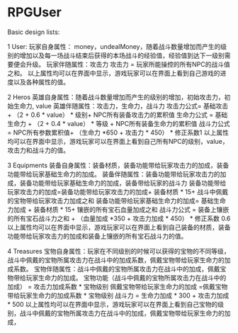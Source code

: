 # RPGUser

Basic design lists:

1 User:
玩家自身属性： money，undealMoney，随着战斗数量增加而产生的级别的增加以及每一场战斗结束后获得的本场战斗的经验值，经验值到达下一级别需要便会升级。
玩家伴随属性：攻击力
攻击力 = 玩家所能操控的所有NPC的战斗值之和。
以上属性均可以在界面中显示，游戏玩家可以在界面上看到自己游戏的进度以及各种属性的值。

2 Heros
英雄自身属性：随着战斗数量增加而产生的级别的增加，初始攻击力，初始生命力, value
英雄伴随属性：攻击力，生命力，战斗力
攻击力公式= 基础攻击 + （2 + 0.6 * value） * 级别+ NPC所有装备攻击力的累积值
生命力公式 = 基础生命力 + （2 + 0.4 * value） * 等级 + NPC所有装备生命力的累积值
战斗力公式 = NPC所有参数累积值+ （生命力 *650 + 攻击力 * 450） * 修正系数1
以上属性均可以在界面中显示，游戏玩家可以在界面上看到自己所有NPC的级别，value，攻击力和战斗力的值。

3 Equipments
装备自身属性：装备材质，装备功能带给玩家攻击力的加成，装备功能带给玩家基础生命力的加成。
装备伴随属性：装备功能带给玩家攻击力的加成，装备功能带给玩家基础生命力的加成，装备带给玩家的战斗力
装备功能带给玩家攻击力的加成=装备功能带给玩家攻击力的加成+ 装备材质 * 15+ 战斗中佩戴的宝物带给玩家攻击力加成之和
装备功能带给玩家基础生命力的加成= 基础生命力加成 + 装备材质 * 15+ 镶嵌的所有宝石血量加成之和
战斗力公式 = 装备上镶嵌的所有宝石战斗力之和 + （血量加成 *350 + 攻击力加成 * 450） * 修正系数 0.6
以上属性均可以在界面中显示，游戏玩家可以在界面上看到自己装备的材质，装备功能带给玩家攻击力的加成和装备上镶嵌的所有宝石战斗力的值。



4 Treasures
宝物自身属性：玩家在不同级别的时候可以获得的宝物的不同等级，战斗中佩戴的宝物所属攻击力在战斗中的加成系数，佩戴宝物带给玩家生命力的加成系数。
宝物伴随属性：战斗中佩戴的宝物所属攻击力在战斗中的加成，佩戴宝物带给玩家生命力的加成。 
宝物功能（战斗中佩戴的宝物所属攻击力在战斗中的加成） = 攻击力加成系数 * 宝物级别
佩戴宝物带给玩家生命力的加成 =佩戴宝物带给玩家生命力的加成系数 * 宝物级别
战斗力 = 生命力加成 * 300 + 攻击力加成 * 500
以上属性均可以在界面中显示，游戏玩家可以在界面上看到自己宝物的级别，战斗中佩戴的宝物所属攻击力在战斗中的加成，佩戴宝物带给玩家生命力的加成， 



